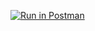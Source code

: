 [![Run in Postman](https://run.pstmn.io/button.svg)](https://app.getpostman.com/run-collection/19271678-0eac3362-5e93-4f44-8aca-aa0d78ca1b85?action=collection%2Ffork&collection-url=entityId%3D19271678-0eac3362-5e93-4f44-8aca-aa0d78ca1b85%26entityType%3Dcollection%26workspaceId%3D43fabcc5-7523-4976-b0c1-e725d8e5f2db)
